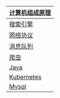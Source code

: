 | [计算机组成原理]([https://github.com/taydy/knowledge/tree/master/%E8%AE%A1%E7%AE%97%E6%9C%BA%E7%BB%84%E6%88%90%E5%8E%9F%E7%90%86](https://github.com/taydy/knowledge/tree/master/计算机组成原理)) |
| ------------------------------------------------------------ |
| [搜索引擎]([https://github.com/taydy/knowledge/tree/master/%E6%90%9C%E7%B4%A2%E5%BC%95%E6%93%8E](https://github.com/taydy/knowledge/tree/master/搜索引擎)) |
| [网络协议]([https://github.com/taydy/knowledge/tree/master/%E7%BD%91%E7%BB%9C%E5%8D%8F%E8%AE%AE](https://github.com/taydy/knowledge/tree/master/网络协议)) |
| [消息队列]([https://github.com/taydy/knowledge/tree/master/%E6%B6%88%E6%81%AF%E9%98%9F%E5%88%97](https://github.com/taydy/knowledge/tree/master/消息队列)) |
| [爬虫](https://github.com/taydy/knowledge/blob/master/crawler/README.md) |
| [Java](https://github.com/taydy/knowledge/tree/master/java)  |
| [Kubernetes](https://github.com/taydy/knowledge/tree/master/kubernetes) |
| [Mysql](https://github.com/taydy/knowledge/tree/master/mysql) |

